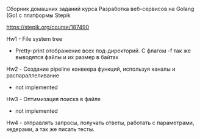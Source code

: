 Сборник домашних заданий курса Разработка веб-сервисов на Golang (Go) с платформы Stepik

https://stepik.org/course/187490

Hw1 - File system tree
* Pretty-print отображение всех под-директорий. C флагом -f так же выводятся файлы и их размер в байтах

Hw2 - Создание pipeline конвеера функций, используя каналы и распараллеливание
* not implemented

Hw3 - Оптимизация поиска в файле
* not implemented

Hw4 - отправлять запросы, получать ответы, работать с параметрами, хедерами, а так же писать тесты.
